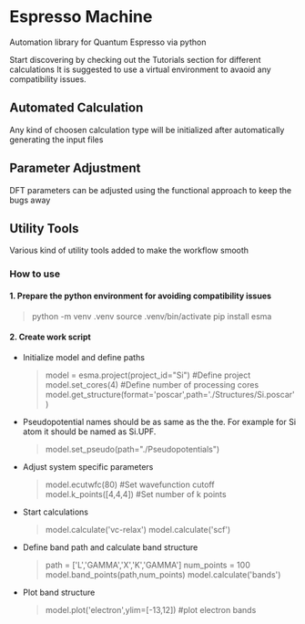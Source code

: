 # Espresso Machine
Automation library for Quantum Espresso via python

Start discovering by checking out the Tutorials section for different calculations
It is suggested to use a virtual environment to avaoid any compatibility issues.
## Automated Calculation
Any kind of choosen calculation type will be initialized after automatically generating the input files
## Parameter Adjustment
DFT parameters can be adjusted using the functional approach to keep the bugs away
## Utility Tools
Various kind of utility tools added to make the workflow smooth

### How to use
#### 1. Prepare the python environment for avoiding compatibility issues
  > python -m venv .venv
  > source .venv/bin/activate
  > pip install esma
#### 2. Create work script
- Initialize model and define paths
  > model = esma.project(project_id="Si") #Define project
  > model.set_cores(4) #Define number of processing cores
  > model.get_structure(format='poscar',path='./Structures/Si.poscar') 
- Pseudopotential names should be as same as the the. For example for Si atom it should be named as Si.UPF.
  > model.set_pseudo(path="./Pseudopotentials") 
- Adjust system specific parameters
  > model.ecutwfc(80) #Set wavefunction cutoff
  > model.k_points([4,4,4]) #Set number of k points
- Start calculations 
  > model.calculate('vc-relax')
  > model.calculate('scf')
- Define band path and calculate band structure 
  > path = ['L','GAMMA','X','K','GAMMA']
  > num_points = 100 
  > model.band_points(path,num_points) 
  > model.calculate('bands') 
- Plot band structure
  > model.plot('electron',ylim=[-13,12]) #plot electron bands
